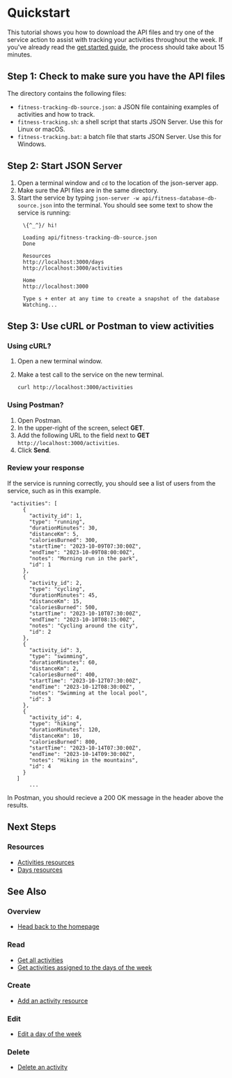 # Quickstart

This tutorial shows you how to download the API files and try one of the service action to assist with tracking your activities throughout the week. 
If you've already read the [get started guide](before-you-get-started.md), the process should take about 15 minutes.

## Step 1: Check to make sure you have the API files

The directory contains the following files:

*  `fitness-tracking-db-source.json`: a JSON file containing examples of activities and how to track.
*  `fitness-tracking.sh`: a shell script that starts JSON Server. Use this for Linux or macOS.
*  `fitness-tracking.bat`: a batch file that starts JSON Server. Use this for Windows.

## Step 2: Start JSON Server

1. Open a terminal window and `cd` to the location of the json-server app.
2. Make sure the API files are in the same directory.
3. Start the service by typing `json-server -w api/fitness-database-db-source.json` into the terminal. You should see some text to show the service is running:

```
     \{^_^}/ hi!

     Loading api/fitness-tracking-db-source.json
     Done

     Resources
     http://localhost:3000/days
     http://localhost:3000/activities

     Home
     http://localhost:3000

     Type s + enter at any time to create a snapshot of the database
     Watching...
```

## Step 3: Use cURL or Postman to view activities

### Using cURL?

1. Open a new terminal window.
2. Make a test call to the service on the new terminal.

    ```
    curl http://localhost:3000/activities
    ```

### Using Postman?

1. Open Postman.
2. In the upper-right of the screen, select **GET**.
3. Add the following URL to the field next to **GET** `http://localhost:3000/activities`.
4. Click **Send**.

### Review your response

If the service is running correctly, you should see a list of users from the service, such as in this example.

```
 "activities": [
     {
       "activity_id": 1,
       "type": "running",
       "durationMinutes": 30,
       "distanceKm": 5,
       "caloriesBurned": 300,
       "startTime": "2023-10-09T07:30:00Z",
       "endTime": "2023-10-09T08:00:00Z",
       "notes": "Morning run in the park",
       "id": 1
     },
     {
       "activity_id": 2,
       "type": "cycling",
       "durationMinutes": 45,
       "distanceKm": 15,
       "caloriesBurned": 500,
       "startTime": "2023-10-10T07:30:00Z",
       "endTime": "2023-10-10T08:15:00Z",
       "notes": "Cycling around the city",
       "id": 2
     },
     { 
       "activity_id": 3,
       "type": "swimming",
       "durationMinutes": 60,
       "distanceKm": 2,
       "caloriesBurned": 400,
       "startTime": "2023-10-12T07:30:00Z",
       "endTime": "2023-10-12T08:30:00Z",
       "notes": "Swimming at the local pool",
       "id": 3
     },
     {
       "activity_id": 4,
       "type": "hiking",
       "durationMinutes": 120,
       "distanceKm": 10,
       "caloriesBurned": 800,
       "startTime": "2023-10-14T07:30:00Z",
       "endTime": "2023-10-14T09:30:00Z",
       "notes": "Hiking in the mountains",
       "id": 4
     }
   ]
       ...
   ```
In Postman, you should recieve a 200 OK message in the header above the results. 

## Next Steps

### Resources

* [Activities resources](../api/activities.md)
* [Days resources](../api/days.md)

## See Also

### Overview

* [Head back to the homepage](../index.md)

### Read

* [Get all activities](../api/get-activities.md)
* [Get activities assigned to the days of the week](../api/get-days.md)

### Create

* [Add an activity resource](../api/post-new-activity.md)

### Edit

* [Edit a day of the week](../api/put-days.md)

### Delete

* [Delete an activity](../api/delete-activities.md)